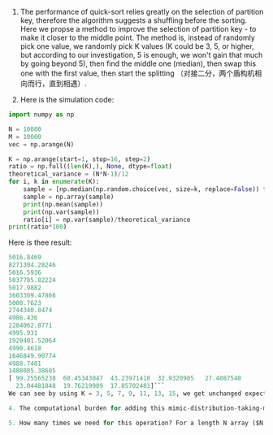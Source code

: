1. The performance of quick-sort relies greatly on the selection of partition key, therefore the algorithm suggests a shuffling before the sorting. Here we propse a method to improve the selection of partition key - to make it closer to the middle point. The method is, instead of randomly pick one value, we randomly pick K values (K could be 3, 5, or higher, but according to our investigation, 5 is enough, we won't gain that much by going beyond 5), then find the middle one (median), then swap this one with the first value, then start the splitting （对接二分，两个盾构机相向而行，直到相遇）.

2. Here is the simulation code:
```python
import numpy as np

N = 10000
M = 10000
vec = np.arange(N)

K = np.arange(start=1, stop=16, step=2)
ratio = np.full((len(K),), None, dtype=float)
theoretical_variance = (N*N-1)/12
for i, k in enumerate(K):
    sample = [np.median(np.random.choice(vec, size=k, replace=False)) for i in np.arange(M)]
    sample = np.array(sample)
    print(np.mean(sample))
    print(np.var(sample))
    ratio[i] = np.var(sample)/theoretical_variance
print(ratio*100)
```
Here is thee result:
```python
5016.8469
8271304.28246
5016.5936
5037785.82224
5017.9882
3603309.47866
5008.7623
2744340.8474
4986.436
2284062.8771
4995.931
1920401.52064
4990.4618
1646849.90774
4988.7481
1488085.38605
[ 99.25565238  60.45343047  43.23971418  32.9320905   27.4087548
  23.04481848  19.76219909  17.85702481]```
We can see by using K = 3, 5, 7, 9, 11, 13, 15, we get unchanged expection, and the variance decreases to 60.45%, 43.24%, 32.93%, 27.41%, 23.04%, 19.76%, and 17.86%. We see that the decreasing after K=5 is not that significant, therefore we suggest use K=5 (or K=3).

4. The computational burden for adding this mimic-distribution-taking-median step is that we need to (1) generate random number 5 times (which is constant time, since we do not need to shuffle the array, just generate a random number from 0 to 1, then multiply by the length of the array, and take integer); (2) find its median (finding median from 5 numbers, constant time); (3) make the swap (still constant time).

5. How many times we need for this operation? For a length N array ($N = 2^k \times 10$), this will be done k layers, each layer (i-th layer, i=1, ...) we have to make 2^(i-1) operations, the total number is 2^k-1, which is N/10-1. Therefore this is affordable, given that for any subarray with length <= 10, we will use insertion sort.
